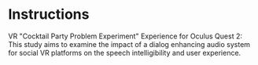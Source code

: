 # Instructions
VR "Cocktail Party Problem Experiment" Experience for Oculus Quest 2: This study aims to examine the impact of a dialog enhancing audio system for social VR platforms on the speech intelligibility and user experience.
